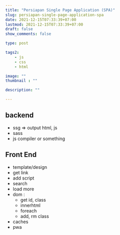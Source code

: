 ```yaml
---
title: "Persiapan Single Page Application (SPA)"
slug: persiapan-single-page-application-spa
date: 2021-12-15T07:33:39+07:00
lastmod: 2021-12-15T07:33:39+07:00
draft: false
show_comments: false

type: post

tags2:
    - js
    - css
    - html

image: ""
thumbnail : ""

description: ""

---
```

## backend
- ssg => output html, js
- sass
- js compiler or something

## Front End
- template/design
- get link
- add script
- search
- load more
- dom :
  - get id, class
  - innerhtml
  - foreach
  - add, rm class
- caches
- pwa
